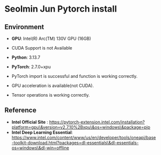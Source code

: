 <h1>Seolmin Jun Pytorch install</h1>



<h2>Environment</h2>

* <b>GPU</b>: Intel(R) Arc(TM) 130V GPU (16GB)
* CUDA Support is not Available



* <b>Python</b>: 3.13.7
* <b>PyTorch</b>: 2.7.0+xpu



* PyTorch import is successful and function is working correctly.
* GPU acceleration is available(not CUDA).
* Tensor operations is working correctly.



<h2>Reference</h2>

* <b>Intel Official Site</b> : https://pytorch-extension.intel.com/installation?platform=gpu\&version=v2.7.10%2Bxpu\&os=windows\&package=pip
* <b>Intel Deep Learning Essential</b>: https://www.intel.com/content/www/us/en/developer/tools/oneapi/base-toolkit-download.html?packages=dl-essentials\&dl-essentials-os=windows\&dl-win=offline
